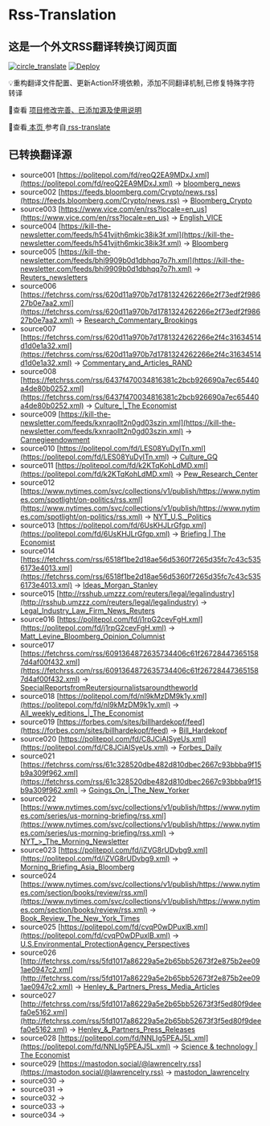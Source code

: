 #  Rss-Translation

## 这是一个外文RSS翻译转换订阅页面 

[![circle_translate](https://github.com/ueui/rss-translate/actions/workflows/circle_translate.yml/badge.svg)](https://github.com/ueui/rss-translate/actions/workflows/circle_translate.yml) [![Deploy](https://github.com/ueui/rss-translate/actions/workflows/jekyll-gh-pages.yml/badge.svg)](https://github.com/ueui/rss-translate/actions/workflows/jekyll-gh-pages.yml)

 💡重构翻译文件配置、更新Action环境依赖，添加不同翻译机制,已修复特殊字符转译

 📢查看 [项目修改完善、已添加源及使用说明](https://github.com/ueui/rss-translate/tree/main/illustrate)

 📢查看[ 本页 ](https://ueui.github.io/rss-translate) 参考自[ rss-translate ](https://github.com/talengu/rss-translate)

## 已转换翻译源
 - source001 [https://politepol.com/fd/reoQ2EA9MDxJ.xml](https://politepol.com/fd/reoQ2EA9MDxJ.xml) -> [bloomberg_news](rss/bloomberg_news.xml)
 - source002 [https://feeds.bloomberg.com/Crypto/news.rss](https://feeds.bloomberg.com/Crypto/news.rss) -> [Bloomberg_Crypto](rss/Bloomberg_Crypto.xml)
 - source003 [https://www.vice.com/en/rss?locale=en_us](https://www.vice.com/en/rss?locale=en_us) -> [English_VICE](rss/English_VICE.xml)
 - source004 [https://kill-the-newsletter.com/feeds/h541vjjth6mkic38ik3f.xml](https://kill-the-newsletter.com/feeds/h541vjjth6mkic38ik3f.xml) -> [Bloomberg](rss/Bloomberg.xml)
 - source005 [https://kill-the-newsletter.com/feeds/bhi9909b0d1dbhqq7o7h.xml](https://kill-the-newsletter.com/feeds/bhi9909b0d1dbhqq7o7h.xml) -> [Reuters_newsletters](rss/Reuters_newsletters.xml)
 - source006 [https://fetchrss.com/rss/620d11a970b7d1781324262266e2f73edf2f98627b0e7aa2.xml](https://fetchrss.com/rss/620d11a970b7d1781324262266e2f73edf2f98627b0e7aa2.xml) -> [Research_Commentary_Brookings](rss/Research_Commentary_Brookings.xml)
 - source007 [https://fetchrss.com/rss/620d11a970b7d1781324262266e2f4c31634514d1d0e1a32.xml](https://fetchrss.com/rss/620d11a970b7d1781324262266e2f4c31634514d1d0e1a32.xml) -> [Commentary_and_Articles_RAND](rss/Commentary_and_Articles_RAND.xml)
 - source008 [https://fetchrss.com/rss/6437f470034816381c2bcb926690a7ec65440a4de80b0252.xml](https://fetchrss.com/rss/6437f470034816381c2bcb926690a7ec65440a4de80b0252.xml) -> [Culture_|_The Economist](rss/Culture_%7C_The%20Economist.xml)
 - source009 [https://kill-the-newsletter.com/feeds/kxnraollt2n0gd03szin.xml](https://kill-the-newsletter.com/feeds/kxnraollt2n0gd03szin.xml) -> [Carnegieendowment](rss/Carnegieendowment.xml)
 - source010 [https://politepol.com/fd/LES08YuDyITn.xml](https://politepol.com/fd/LES08YuDyITn.xml) -> [Culture_GQ](rss/Culture_GQ.xml)
 - source011 [https://politepol.com/fd/k2KTqKohLdMD.xml](https://politepol.com/fd/k2KTqKohLdMD.xml) -> [Pew_Research_Center](rss/Pew_Research_Center.xml)
 - source012 [https://www.nytimes.com/svc/collections/v1/publish/https://www.nytimes.com/spotlight/on-politics/rss.xml](https://www.nytimes.com/svc/collections/v1/publish/https://www.nytimes.com/spotlight/on-politics/rss.xml) -> [NYT_U.S._Politics](rss/NYT_U.S._Politics.xml)
 - source013 [https://politepol.com/fd/6UsKHJLrGfgp.xml](https://politepol.com/fd/6UsKHJLrGfgp.xml) -> [Briefing | The Economist](rss/Briefing%20%7C%20The%20Economist.xml)
 - source014 [https://fetchrss.com/rss/6518f1be2d18ae56d5360f7265d35fc7c43c5356173e4013.xml](https://fetchrss.com/rss/6518f1be2d18ae56d5360f7265d35fc7c43c5356173e4013.xml) -> [Ideas_Morgan_Stanley](rss/Ideas_Morgan_Stanley.xml)
 - source015 [http://rsshub.umzzz.com/reuters/legal/legalindustry](http://rsshub.umzzz.com/reuters/legal/legalindustry) -> [Legal_Industry_Law_Firm_News_Reuters](rss/Legal_Industry_Law_Firm_News_Reuters.xml)
 - source016 [https://politepol.com/fd/j1rpG2cevFgH.xml](https://politepol.com/fd/j1rpG2cevFgH.xml) -> [Matt_Levine_Bloomberg_Opinion_Columnist](rss/Matt_Levine_Bloomberg_Opinion_Columnist.xml)
 - source017 [https://fetchrss.com/rss/6091364872635734406c61f267284473651587d4af00f432.xml](https://fetchrss.com/rss/6091364872635734406c61f267284473651587d4af00f432.xml) -> [SpecialReportsfromReutersjournalistsaroundtheworld](rss/SpecialReportsfromReutersjournalistsaroundtheworld.xml)
 - source018 [https://politepol.com/fd/nI9kMzDM9k1y.xml](https://politepol.com/fd/nI9kMzDM9k1y.xml) -> [All_weekly_editions_|_The_Economist](rss/All_weekly_editions_%7C_The_Economist.xml)
 - source019 [https://forbes.com/sites/billhardekopf/feed](https://forbes.com/sites/billhardekopf/feed) -> [Bill_Hardekopf](rss/Bill_Hardekopf.xml)
 - source020 [https://politepol.com/fd/C8JCiAISyeUs.xml](https://politepol.com/fd/C8JCiAISyeUs.xml) -> [Forbes_Daily](rss/Forbes_Daily.xml)
 - source021 [https://fetchrss.com/rss/61c328520dbe482d810dbec2667c93bbba9f15b9a309f962.xml](https://fetchrss.com/rss/61c328520dbe482d810dbec2667c93bbba9f15b9a309f962.xml) -> [Goings_On_|_The_New_Yorker](rss/Goings_On_%7C_The_New_Yorker.xml)
 - source022 [https://www.nytimes.com/svc/collections/v1/publish/https://www.nytimes.com/series/us-morning-briefing/rss.xml](https://www.nytimes.com/svc/collections/v1/publish/https://www.nytimes.com/series/us-morning-briefing/rss.xml) -> [NYT_>_The_Morning_Newsletter](rss/NYT_%3E_The_Morning_Newsletter.xml)
 - source023 [https://politepol.com/fd/iZVG8rUDvbg9.xml](https://politepol.com/fd/iZVG8rUDvbg9.xml) -> [Morning_Briefing_Asia_Bloomberg](rss/Morning_Briefing_Asia_Bloomberg.xml)
 - source024 [https://www.nytimes.com/svc/collections/v1/publish/https://www.nytimes.com/section/books/review/rss.xml](https://www.nytimes.com/svc/collections/v1/publish/https://www.nytimes.com/section/books/review/rss.xml) -> [Book_Review_The_New_York_Times](rss/Book_Review_The_New_York_Times.xml)
 - source025 [https://politepol.com/fd/cvqP0wDPuxlB.xml](https://politepol.com/fd/cvqP0wDPuxlB.xml) -> [U.S.Environmental_ProtectionAgency_Perspectives](rss/U.S.Environmental_ProtectionAgency_Perspectives.xml)
 - source026 [http://fetchrss.com/rss/5fd1017a86229a5e2b65bb52673f2e875b2ee091ae0947c2.xml](http://fetchrss.com/rss/5fd1017a86229a5e2b65bb52673f2e875b2ee091ae0947c2.xml) -> [Henley_&_Partners_Press_Media_Articles](rss/Henley_%26_Partners_Press_Media_Articles.xml)
 - source027 [http://fetchrss.com/rss/5fd1017a86229a5e2b65bb52673f3f5ed80f9deefa0e5162.xml](http://fetchrss.com/rss/5fd1017a86229a5e2b65bb52673f3f5ed80f9deefa0e5162.xml) -> [Henley_&_Partners_Press_Releases](rss/Henley_%26_Partners_Press_Releases.xml)
 - source028 [https://politepol.com/fd/NNLIg5PEAJ5L.xml](https://politepol.com/fd/NNLIg5PEAJ5L.xml) -> [Science & technology | The Economist](rss/Science%20%26%20technology%20%7C%20The%20Economist.xml)
 - source029 [https://mastodon.social/@lawrencelry.rss](https://mastodon.social/@lawrencelry.rss) -> [mastodon_lawrencelry](rss/mastodon_lawrencelry.xml)
 - source030 []() -> [](rss/.xml)
 - source031 []() -> [](rss/.xml)
 - source032 []() -> [](rss/.xml)
 - source033 []() -> [](rss/.xml)
 - source034 []() -> [](rss/.xml)

